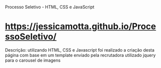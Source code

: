 Processo Seletivo - HTML, CSS e JavaScript 
# https://jessicamotta.github.io/ProcessoSeletivo/

Descrição: utilizando HTML, CSS e Javascript foi realizado a criação desta página com base em um template enviado pela recrutadora 
utilizado jquery para o carousel de imagens 




